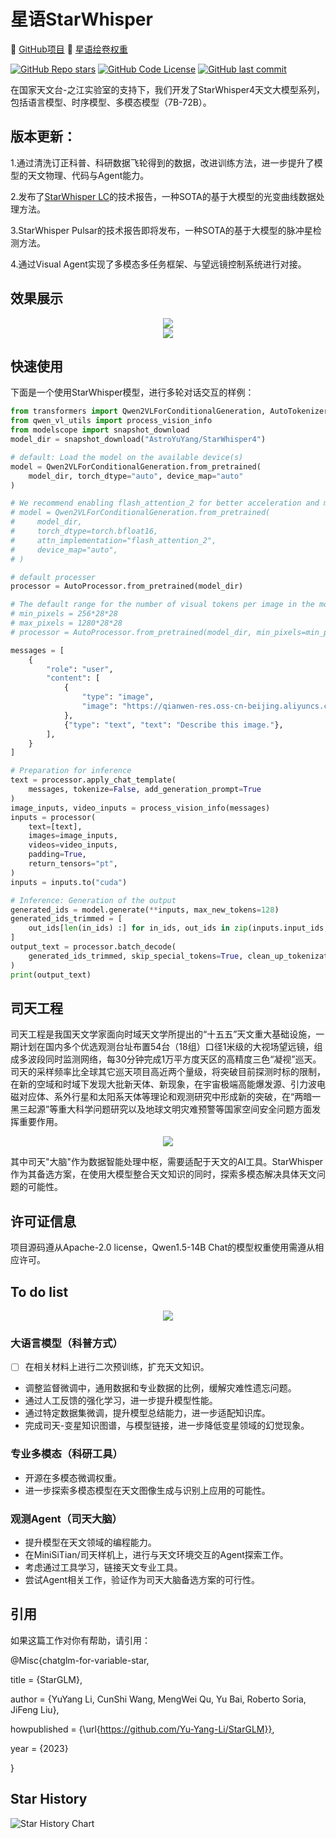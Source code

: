 # 星语StarWhisper

🤖 <a href="https://github.com/Yu-Yang-Li/StarWhisper4">GitHub项目</a>
🥳 <a href="https://www.liblib.art/modelinfo/f188f72645024f82bd114344cf82474f">星语绘卷权重</a>

[![GitHub Repo stars](https://img.shields.io/github/stars/Yu-Yang-Li/StarWhisper?style=social)](https://github.com/Yu-Yang-Li/StarWhisper/stargazers)
[![GitHub Code License](https://img.shields.io/github/license/Yu-Yang-Li/StarWhisper)](LICENSE)
[![GitHub last commit](https://img.shields.io/github/last-commit/Yu-Yang-Li/StarWhisper)](https://github.com/Yu-Yang-Li/StarWhisper/commits/main)


在国家天文台-之江实验室的支持下，我们开发了StarWhisper4天文大模型系列，包括语言模型、时序模型、多模态模型（7B-72B）。 

## 版本更新：

1.通过清洗订正科普、科研数据飞轮得到的数据，改进训练方法，进一步提升了模型的天文物理、代码与Agent能力。

2.发布了[StarWhisper LC](https://arxiv.org/abs/2404.10757)的技术报告，一种SOTA的基于大模型的光变曲线数据处理方法。

3.StarWhisper Pulsar的技术报告即将发布，一种SOTA的基于大模型的脉冲星检测方法。

4.通过Visual Agent实现了多模态多任务框架、与望远镜控制系统进行对接。

## 效果展示

<div align=center><img src="example/图片1.png"/></div>


<div align=center><img src="example/图片2.png"/></div>


## 快速使用

下面是一个使用StarWhisper模型，进行多轮对话交互的样例：

```python
from transformers import Qwen2VLForConditionalGeneration, AutoTokenizer, AutoProcessor
from qwen_vl_utils import process_vision_info
from modelscope import snapshot_download
model_dir = snapshot_download("AstroYuYang/StarWhisper4")

# default: Load the model on the available device(s)
model = Qwen2VLForConditionalGeneration.from_pretrained(
    model_dir, torch_dtype="auto", device_map="auto"
)

# We recommend enabling flash_attention_2 for better acceleration and memory saving, especially in multi-image and video scenarios.
# model = Qwen2VLForConditionalGeneration.from_pretrained(
#     model_dir,
#     torch_dtype=torch.bfloat16,
#     attn_implementation="flash_attention_2",
#     device_map="auto",
# )

# default processer
processor = AutoProcessor.from_pretrained(model_dir)

# The default range for the number of visual tokens per image in the model is 4-16384. You can set min_pixels and max_pixels according to your needs, such as a token count range of 256-1280, to balance speed and memory usage.
# min_pixels = 256*28*28
# max_pixels = 1280*28*28
# processor = AutoProcessor.from_pretrained(model_dir, min_pixels=min_pixels, max_pixels=max_pixels)

messages = [
    {
        "role": "user",
        "content": [
            {
                "type": "image",
                "image": "https://qianwen-res.oss-cn-beijing.aliyuncs.com/Qwen-VL/assets/demo.jpeg",
            },
            {"type": "text", "text": "Describe this image."},
        ],
    }
]

# Preparation for inference
text = processor.apply_chat_template(
    messages, tokenize=False, add_generation_prompt=True
)
image_inputs, video_inputs = process_vision_info(messages)
inputs = processor(
    text=[text],
    images=image_inputs,
    videos=video_inputs,
    padding=True,
    return_tensors="pt",
)
inputs = inputs.to("cuda")

# Inference: Generation of the output
generated_ids = model.generate(**inputs, max_new_tokens=128)
generated_ids_trimmed = [
    out_ids[len(in_ids) :] for in_ids, out_ids in zip(inputs.input_ids, generated_ids)
]
output_text = processor.batch_decode(
    generated_ids_trimmed, skip_special_tokens=True, clean_up_tokenization_spaces=False
)
print(output_text)

```

## 司天工程

司天工程是我国天文学家面向时域天文学所提出的“十五五”天文重大基础设施，一期计划在国内多个优选观测台址布置54台（18组）口径1米级的大视场望远镜，组成多波段同时监测网络，每30分钟完成1万平方度天区的高精度三色“凝视”巡天。司天的采样频率比全球其它巡天项目高近两个量级，将突破目前探测时标的限制，在新的空域和时域下发现大批新天体、新现象，在宇宙极端高能爆发源、引力波电磁对应体、系外行星和太阳系天体等理论和观测研究中形成新的突破，在“两暗一黑三起源”等重大科学问题研究以及地球文明灾难预警等国家空间安全问题方面发挥重要作用。

<div align=center><img src="example/sitian.png"/></div>

其中司天"大脑"作为数据智能处理中枢，需要适配于天文的AI工具。StarWhisper作为其备选方案，在使用大模型整合天文知识的同时，探索多模态解决具体天文问题的可能性。
## 许可证信息

项目源码遵从Apache-2.0 license，Qwen1.5-14B Chat的模型权重使用需遵从相应许可。

## To do list

<div align=center><img src="example/图片3.png"/></div>


### 大语言模型（科普方式）

- [ ]  在相关材料上进行二次预训练，扩充天文知识。
- 调整监督微调中，通用数据和专业数据的比例，缓解灾难性遗忘问题。
- 通过人工反馈的强化学习，进一步提升模型性能。
- 通过特定数据集微调，提升模型总结能力，进一步适配知识库。
- 完成司天-变星知识图谱，与模型链接，进一步降低变星领域的幻觉现象。

### 专业多模态（科研工具）

- 开源在多模态微调权重。
- 进一步探索多模态模型在天文图像生成与识别上应用的可能性。


### 观测Agent（司天大脑）

- 提升模型在天文领域的编程能力。
- 在MiniSiTian/司天样机上，进行与天文环境交互的Agent探索工作。
- 考虑通过工具学习，链接天文专业工具。
- 尝试Agent相关工作，验证作为司天大脑备选方案的可行性。

## 引用
如果这篇工作对你有帮助，请引用：

@Misc{chatglm-for-variable-star,

  title = {StarGLM},
  
  author = {YuYang Li, CunShi Wang, MengWei Qu, Yu Bai, Roberto Soria, JiFeng Liu},
  
  howpublished = {\url{https://github.com/Yu-Yang-Li/StarGLM}},
  
  year = {2023}
  
}

## Star History

![Star History Chart](https://api.star-history.com/svg?repos=Yu-Yang-Li/StarWhisper&type=Date)
